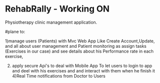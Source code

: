 # RehabRally - Working ON
Physiotherapy clinic management application.

#plane to:

1)manage users (Patients) with Mvc Web App Like Create Account,Update,
		and all about user management and Patient monitoring as assign tasks (Exercises in our case) 
				and see details about his Performance rate in each exercise,

2) apply secure Api's to deal with Mobile App 
  To let users to login to app and deel with his exercises and and interact with them when he finish it 
4)Real Time notifications from Doctor to Users




